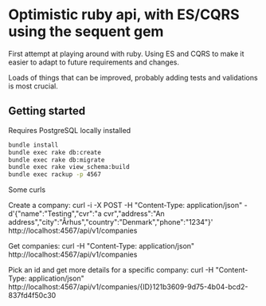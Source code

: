 # Optimistic ruby api, with ES/CQRS using the sequent gem

First attempt at playing around with ruby. Using ES and CQRS to make it easier to adapt to future requirements and changes.

Loads of things that can be improved, probably adding tests and validations is most crucial.

## Getting started

Requires PostgreSQL locally installed

```sh
bundle install
bundle exec rake db:create
bundle exec rake db:migrate
bundle exec rake view_schema:build
bundle exec rackup -p 4567
```

Some curls

Create a company:
curl -i -X POST -H "Content-Type: application/json" -d'{"name":"Testing","cvr":"a cvr","address":"An address","city":"Århus","country":"Denmark","phone":"1234"}' http://localhost:4567/api/v1/companies

Get companies:
curl -H "Content-Type: application/json" http://localhost:4567/api/v1/companies

Pick an id and get more details for a specific company:
curl -H "Content-Type: application/json" http://localhost:4567/api/v1/companies/{ID}121b3609-9d75-4b04-bcd2-837fd4f50c30